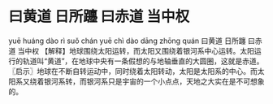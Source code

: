 # 曰黄道     日所躔     曰赤道     当中权

yuē huáng dào 	rì suǒ chán 	yuē chì dào 	dāng zhōng quán
曰黄道 	日所躔 	曰赤道 	当中权
【解释】地球围绕太阳运转，而太阳又围绕着银河系中心运转。太阳运行的轨道叫“黄道”，在地球中央有一条假想的与地轴垂直的大圆圈，这就是赤道。
〖启示〗地球在不断自转运动中，同时绕着太阳转动，太阳是太阳系的中心。而太阳系又绕着银河系转，而银河系只是宇宙的一个小点点，天地之大实在是不可想象的。
